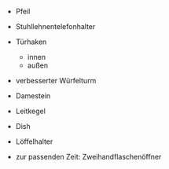 * Pfeil
* Stuhllehnentelefonhalter
* Türhaken
  - innen
  - außen
* verbesserter Würfelturm
* Damestein
* Leitkegel
* Dish
* Löffelhalter

* zur passenden Zeit: Zweihandflaschenöffner
